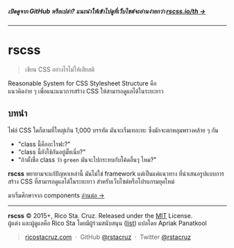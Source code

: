 ##### เปิดดูจาก GitHub หรือเปล่า? แนะนำให้เข้าไปดูที่เว็บไซต์จะอ่านง่ายกว่า **[rscss.io/th →](http://rscss.io/th)**
<!-- {h5: style='display:none'} -->

----
<!-- {hr: style='display:none'} -->

# rscss

<!-- {h1:.massive-header.-with-tagline} -->

> เขียน CSS อย่างไรไม่ให้เสียสติ

Reasonable System for CSS Stylesheet Structure คือ<br>
แนวคิดง่าย ๆ เพื่อแนะแนวการสร้าง CSS ให้สามารถดูแลได้ในระยะยาว

บทนำ
----

ไฟล์ CSS ใดก็ตามที่ใหญ่เกิน 1,000 บรรทัด มันจะเริ่มเทอะทะ ซึ่งมักจะตกหลุมพรางคล้าย ๆ กัน

* "class นี้คืออะไรฟะ?"
* "class นี้ยังใช้กันอยู่มั๊ยเนี่ย?"
* "ถ้าตั้งชื่อ class ว่า `green` มันจะไปกระทบกับโค้ดอื่นๆ ไหม?"

**rscss** พยายามจะแก้ปัญหาเหล่านี้ มันไม่ใช่ framework แต่เป็นแค่แนวทาง ที่นำเสนอรูปแบบการสร้าง CSS ที่สามารถดูแลได้ในระยะยาว สำหรับเว็บไซต์หรือโปรแกรมยุคใหม่

มาเริ่มศึกษาจาก components
[อ่านต่อ →](docs/components.md)
<!-- {p:.pull-box} -->

----
<!-- {hr: style='display:none'} -->

**rscss** © 2015+, Rico Sta. Cruz. Released under the [MIT] License.<br>
ผู้แต่ง และผู้ดูแลคือ Rico Sta โดยมีผู้ร่วมสนับสนุน ([list][contributors])
แปลโดย Apriak Panatkool
<!-- {p: style='display:none'} -->

> [ricostacruz.com](http://ricostacruz.com) &nbsp;&middot;&nbsp;
> GitHub [@rstacruz](https://github.com/rstacruz) &nbsp;&middot;&nbsp;
> Twitter [@rstacruz](https://twitter.com/rstacruz)
<!-- {blockquote: style='display:none'} -->

[MIT]: http://mit-license.org/
[contributors]: http://github.com/rstacruz/rscss/contributors
